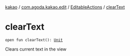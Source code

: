 [kakao](../../index.md) / [com.agoda.kakao.edit](../index.md) / [EditableActions](index.md) / [clearText](./clear-text.md)

# clearText

`open fun clearText(): `[`Unit`](https://kotlinlang.org/api/latest/jvm/stdlib/kotlin/-unit/index.html)

Clears current text in the view

